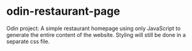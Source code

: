 # odin-restaurant-page
Odin project: A simple restaurant homepage using only JavaScript to generate the entire content of the website. Styling will still be done in a separate css file.
